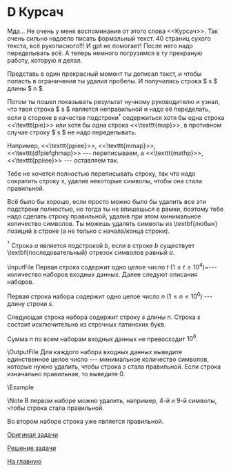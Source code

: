 <h1>D Курсач</h1>

Мда... Не очень у меня воспоминания от этого слова <<Курсач>>. Так очень сильно надоело писать формальный текст. 40 страниц сухого текста, всё рукописного!!! И gpt не помогает! После него надо переделывать всё. А теперь немного погрузимся в ту прекраную работу, которую я делал. 

Представь в один прекрасный момент ты дописал текст, и чтобы попасть в ограничения ты удалил пробелы. И получилась строка $ s $ длины $ n $. 

Потом ты пошел показывать результат нучному руководителю и узнал, что твоя строка $ s $ является неправильной и надо её переделать, если в стороке в качестве подстроки$^\dagger$ содержиться хотя бы одна строка <<\texttt{pie}>> или хотя бы одна строка <<\texttt{map}>>, в противном случае строку $ s $ не надо переделывать. 

Например, <<\texttt{ppiee}>>, <<\texttt{mmap}>>, <<\texttt{dfpiefghmap}>>  --- переписываем, а <<\texttt{mathp}>>, <<\texttt{ppiiee}>>  --- оставляем так.

Тебе не хочется полностью переписывать строку, так что надо сократить строку $s$, удалив некоторые символы, чтобы она стала правильной. 

Всё было бы хорошо, если просто можно было бы удалить все эти подстроки полностью, но тогда ты не впишешься в рамки, поэтому тебе надо сделать строку правильной, удалив при этом минимальное количество символов. Ты можешь удалять символы из \textbf{любых} позиций в строке (а не только с начала/конца строки).

$^\dagger$ Строка $a$ является подстрокой $b$, если в строке $b$ существует \textbf{последовательный} отрезок символов равный $a$.


\InputFile
Первая строка содержит одно целое число $t$ ($1 \le t \le 10^4$)~--- количество наборов входных данных. Далее следуют описания наборов.

Первая строка набора содержит одно целое число $n$ ($1 \le n \le 10^6$) --- длину строки $s$.

Следующая строка набора содержит строку $s$ длины $n$. Строка $s$ состоит исключительно из строчных латинских букв.

Сумма $n$ по всем наборам входных данных не превосходит $10^6$.

\OutputFile
Для каждого набора входных данных выведите единственное целое число --- минимальное количество символов, которые нужно удалить, чтобы строка $s$ стала правильной. Если строка изначально правильная, то выведите $0$.

\Example

\Note
В первом наборе можно удалить, например, $4$-й и $9$-й символы, чтобы строка стала правильной.

Во втором наборе строка уже является правильной.

[Оригинал задачи](https://codeforces.com/contest/1941/problem/C)

[Решение задачи](Solution_D.md)

[На главную](README.md)